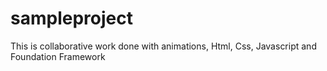 # sampleproject
This is collaborative work done with animations, Html, Css, Javascript and Foundation Framework
